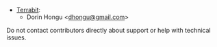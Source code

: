 - [Terrabit](https://www.terrabit.ro):
  - Dorin Hongu \<<dhongu@gmail.com>\>

Do not contact contributors directly about support or help with technical issues.

